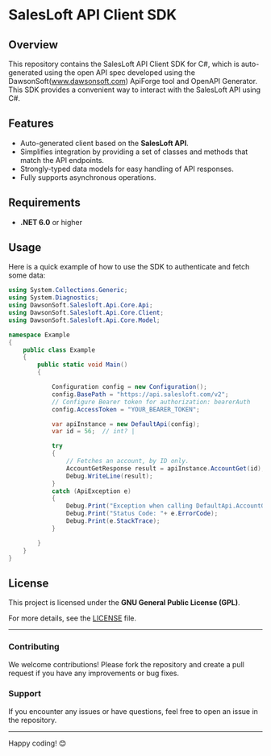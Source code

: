 # SalesLoft API Client SDK

## Overview
This repository contains the SalesLoft API Client SDK for C#, which is auto-generated using the open API spec developed using the DawsonSoft(www.dawsonsoft.com) ApiForge tool and OpenAPI Generator. This SDK provides a convenient way to interact with the SalesLoft API using C#.

## Features
- Auto-generated client based on the **SalesLoft API**.
- Simplifies integration by providing a set of classes and methods that match the API endpoints.
- Strongly-typed data models for easy handling of API responses.
- Fully supports asynchronous operations.

## Requirements
- **.NET 6.0** or higher



## Usage


Here is a quick example of how to use the SDK to authenticate and fetch some data:
```csharp
using System.Collections.Generic;
using System.Diagnostics;
using DawsonSoft.Salesloft.Api.Core.Api;
using DawsonSoft.Salesloft.Api.Core.Client;
using DawsonSoft.Salesloft.Api.Core.Model;

namespace Example
{
    public class Example
    {
        public static void Main()
        {

            Configuration config = new Configuration();
            config.BasePath = "https://api.salesloft.com/v2";
            // Configure Bearer token for authorization: bearerAuth
            config.AccessToken = "YOUR_BEARER_TOKEN";

            var apiInstance = new DefaultApi(config);
            var id = 56;  // int? | 

            try
            {
                // Fetches an account, by ID only.
                AccountGetResponse result = apiInstance.AccountGet(id);
                Debug.WriteLine(result);
            }
            catch (ApiException e)
            {
                Debug.Print("Exception when calling DefaultApi.AccountGet: " + e.Message );
                Debug.Print("Status Code: "+ e.ErrorCode);
                Debug.Print(e.StackTrace);
            }

        }
    }
}
```


## License
This project is licensed under the **GNU General Public License (GPL)**.

For more details, see the [LICENSE](LICENSE) file.

---

### Contributing
We welcome contributions! Please fork the repository and create a pull request if you have any improvements or bug fixes.

### Support
If you encounter any issues or have questions, feel free to open an issue in the repository.

---

Happy coding! 😊
